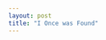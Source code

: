 ```yaml
---
layout: post
title: "I Once was Found"
---
```


<p class="media"><object width="560" height="340"><param name="movie" value="http://www.youtube.com/v/F9VuY4SglEA?fs=1&amp;hl=en_US&amp;rel=0#t=50s"></param><param name="allowFullScreen" value="true"></param><param name="allowscriptaccess" value="always"></param><embed src="http://www.youtube.com/v/F9VuY4SglEA?fs=1&amp;hl=en_US&amp;rel=0#t=50s" type="application/x-shockwave-flash" allowscriptaccess="always" allowfullscreen="true" width="560" height="340"></embed></object></p>
